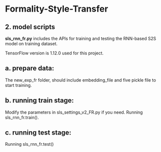 # Formality-Style-Transfer


## 2. model scripts
**sls_rnn_fr.py** includes the APIs for training and testing the RNN-based S2S model on training dataset.

TensorFlow version is 1.12.0 used for this project.



## a. prepare data: 
The new_exp_fr folder, should include embedding_file and five pickle file to start training.


## b. running train stage:
Modify the parameters in sls_settings_v2_FR.py if you need.
Running sls_rnn_fr.train(). 



## c. running test stage:
Running sls_rnn_fr.test()
